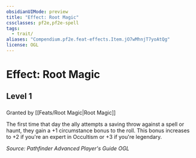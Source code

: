 ```yaml
---
obsidianUIMode: preview
title: "Effect: Root Magic"
cssclasses: pf2e,pf2e-spell
tags:
  - trait/
aliases: "Compendium.pf2e.feat-effects.Item.jO7wMhnjT7yoAtQg"
license: OGL
---
```

# Effect: Root Magic
## Level 1
### 






Granted by [[Feats/Root Magic|Root Magic]]

The first time that day the ally attempts a saving throw against a spell or haunt, they gain a +1 circumstance bonus to the roll. This bonus increases to +2 if you're an expert in Occultism or +3 if you're legendary.

*Source: Pathfinder Advanced Player's Guide*
*OGL*